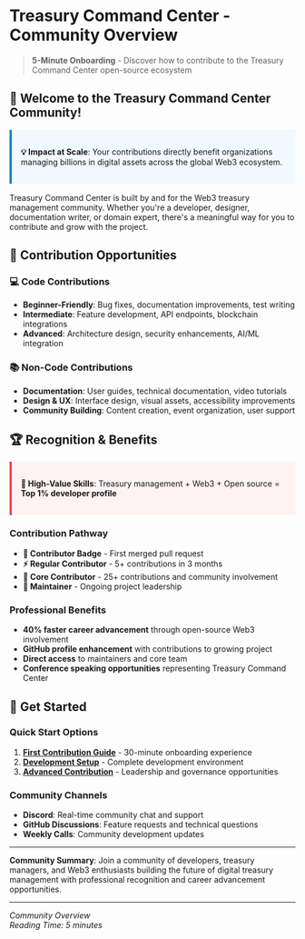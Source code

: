 # Treasury Command Center - Community Overview

> **5-Minute Onboarding** - Discover how to contribute to the Treasury Command Center open-source ecosystem

## 🌟 **Welcome to the Treasury Command Center Community!**

<div style="background-color: #f0f9ff; border-left: 4px solid #0284c7; padding: 1rem; margin: 1rem 0;">

**💡 Impact at Scale**: Your contributions directly benefit organizations managing billions in digital assets across the global Web3 ecosystem.

</div>

Treasury Command Center is built by and for the Web3 treasury management community. Whether you're a developer, designer, documentation writer, or domain expert, there's a meaningful way for you to contribute and grow with the project.

## 🚀 **Contribution Opportunities**

### **💻 Code Contributions**
- **Beginner-Friendly**: Bug fixes, documentation improvements, test writing
- **Intermediate**: Feature development, API endpoints, blockchain integrations
- **Advanced**: Architecture design, security enhancements, AI/ML integration

### **📚 Non-Code Contributions**
- **Documentation**: User guides, technical documentation, video tutorials
- **Design & UX**: Interface design, visual assets, accessibility improvements
- **Community Building**: Content creation, event organization, user support

## 🏆 **Recognition & Benefits**

<div style="background-color: #fef3f2; border-left: 4px solid #ef4444; padding: 1rem; margin: 1rem 0;">

**🚨 High-Value Skills**: Treasury management + Web3 + Open source = **Top 1% developer profile**

</div>

### **Contribution Pathway**
- **🌟 Contributor Badge** - First merged pull request
- **⚡ Regular Contributor** - 5+ contributions in 3 months
- **🚀 Core Contributor** - 25+ contributions and community involvement
- **👑 Maintainer** - Ongoing project leadership

### **Professional Benefits**
- **40% faster career advancement** through open-source Web3 involvement
- **GitHub profile enhancement** with contributions to growing project
- **Direct access** to maintainers and core team
- **Conference speaking opportunities** representing Treasury Command Center

## 🎯 **Get Started**

### **Quick Start Options**
1. **[First Contribution Guide](FIRST_CONTRIBUTION.md)** - 30-minute onboarding experience
2. **[Development Setup](../developers/DEVELOPMENT_SETUP.md)** - Complete development environment
3. **[Advanced Contribution](ADVANCED_CONTRIBUTION.md)** - Leadership and governance opportunities

### **Community Channels**
- **Discord**: Real-time community chat and support
- **GitHub Discussions**: Feature requests and technical questions
- **Weekly Calls**: Community development updates

---

**Community Summary**: Join a community of developers, treasury managers, and Web3 enthusiasts building the future of digital treasury management with professional recognition and career advancement opportunities.

---

*Community Overview*  
*Reading Time: 5 minutes*